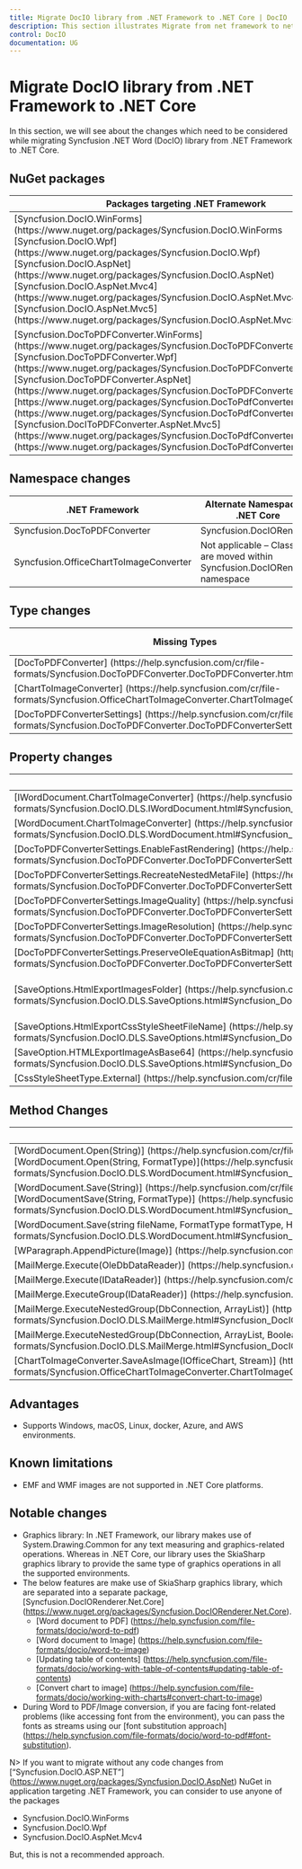 ```yaml
---
title: Migrate DocIO library from .NET Framework to .NET Core | DocIO | Syncfusion
description: This section illustrates Migrate from net framework to net core
control: DocIO
documentation: UG
---
```

# Migrate DocIO library from .NET Framework to .NET Core

In this section, we will see about the changes which need to be considered while migrating Syncfusion .NET Word (DocIO) library from .NET Framework to .NET Core.  

## NuGet packages 

<table>
<tr>
<thead>
<th>Packages targeting .NET Framework</th>	
<th>Packages targeting .NET Standard 2.0/.NET Core</th>
</thead>
</tr>
<tr>
<td>[Syncfusion.DocIO.WinForms] (https://www.nuget.org/packages/Syncfusion.DocIO.WinForms<br/>[Syncfusion.DocIO.Wpf] (https://www.nuget.org/packages/Syncfusion.DocIO.Wpf)<br/>[Syncfusion.DocIO.AspNet](https://www.nuget.org/packages/Syncfusion.DocIO.AspNet)<br/>[Syncfusion.DocIO.AspNet.Mvc4](https://www.nuget.org/packages/Syncfusion.DocIO.AspNet.Mvc4)<br/>[Syncfusion.DocIO.AspNet.Mvc5] (https://www.nuget.org/packages/Syncfusion.DocIO.AspNet.Mvc5)</td>
<td>[Syncfusion.DocIO.Net.Core] (https://www.nuget.org/packages/Syncfusion.DocIO.Net.Core)</td>
</tr>
<tr>
<td>[Syncfusion.DocToPDFConverter.WinForms] (https://www.nuget.org/packages/Syncfusion.DocToPDFConverter.WinForms)<br/> [Syncfusion.DocToPDFConverter.Wpf] (https://www.nuget.org/packages/Syncfusion.DocToPDFConverter.Wpf)<br/>[Syncfusion.DocToPDFConverter.AspNet] (https://www.nuget.org/packages/Syncfusion.DocToPDFConverter.AspNet)<br/>[https://www.nuget.org/packages/Syncfusion.DocToPdfConverter.AspNet.Mvc4] (https://www.nuget.org/packages/Syncfusion.DocToPdfConverter.AspNet.Mvc4)<br/>[Syncfusion.DocIToPDFConverter.AspNet.Mvc5] (https://www.nuget.org/packages/Syncfusion.DocToPdfConverter.AspNet.Mvc5) (https://www.nuget.org/packages/Syncfusion.DocToPdfConverter.AspNet.Mvc5)</td>
<td>[Syncfusion.DocIORenderer.Net.Core] (https://www.nuget.org/packages/Syncfusion.DocIORenderer.Net.Core)</td>
</tr>
</table>

## Namespace changes 

<table>
<tr>
<thead>
<th>.NET Framework</th>	
<th>Alternate Namespace in .NET Core</th>
</thead>
</tr>
<tr>
<td>Syncfusion.DocToPDFConverter</td>
<td>Syncfusion.DocIORenderer</td>
</tr>
<tr>
<td>Syncfusion.OfficeChartToImageConverter</td>
<td>Not applicable – Classes are moved within Syncfusion.DocIORenderer namespace</td>
</tr>
</table>

## Type changes 

<table>
<tr>
<thead>
<th>Missing Types</th>	
<th>Alternate Types in .NET Core</th>
</thead>
</tr>
<tr>
<td>[DocToPDFConverter] (https://help.syncfusion.com/cr/file-formats/Syncfusion.DocToPDFConverter.DocToPDFConverter.html)</td>
<td>DocIORenderer</td>
</tr>
<tr>
<td>[ChartToImageConverter] (https://help.syncfusion.com/cr/file-formats/Syncfusion.OfficeChartToImageConverter.ChartToImageConverter.html)</td>
<td>Not applicable – It is handled internally.</td>
</tr>
<tr>
<td>[DocToPDFConverterSettings] (https://help.syncfusion.com/cr/file-formats/Syncfusion.DocToPDFConverter.DocToPDFConverterSettings.html)</td>
<td>DocIORendererSettings</td>
</tr>
</table>

## Property changes
<table>
<tr>
<thead>
<th>Missing properties</th>	
<th>Alternate properties in .NET Core </th>
</thead>
</tr>
<tr>
<td>[IWordDocument.ChartToImageConverter]  (https://help.syncfusion.com/cr/file-formats/Syncfusion.DocIO.DLS.IWordDocument.html#Syncfusion_DocIO_DLS_IWordDocument_ChartToImageConverter)</td>
<td>Not applicable – It is handled internally.</td>
</tr>
<tr>
<td>[WordDocument.ChartToImageConverter]  (https://help.syncfusion.com/cr/file-formats/Syncfusion.DocIO.DLS.WordDocument.html#Syncfusion_DocIO_DLS_WordDocument_ChartToImageConverter)</td>
<td>Not applicable – It is handled internally.</td>
</tr>
<tr>
<td>[DocToPDFConverterSettings.EnableFastRendering] (https://help.syncfusion.com/cr/file-formats/Syncfusion.DocToPDFConverter.DocToPDFConverterSettings.html#Syncfusion_DocToPDFConverter_DocToPDFConverterSettings_EnableFastRendering)</td>
<td>This is the default approach in .NET Core and handled internally.</td>
</tr>
<tr>
<td>[DocToPDFConverterSettings.RecreateNestedMetaFile] (https://help.syncfusion.com/cr/file-formats/Syncfusion.DocToPDFConverter.DocToPDFConverterSettings.html#Syncfusion_DocToPDFConverter_DocToPDFConverterSettings_RecreateNestedMetafile)</td>
<td>Not supported due to .NET Core framework limitations.</td>
</tr>
<tr>
<td>[DocToPDFConverterSettings.ImageQuality] (https://help.syncfusion.com/cr/file-formats/Syncfusion.DocToPDFConverter.DocToPDFConverterSettings.html#Syncfusion_DocToPDFConverter_DocToPDFConverterSettings_ImageQuality)</td>
<td>Not supported</td>
</tr>
<tr>
<td>[DocToPDFConverterSettings.ImageResolution] (https://help.syncfusion.com/cr/file-formats/Syncfusion.DocToPDFConverter.DocToPDFConverterSettings.html#Syncfusion_DocToPDFConverter_DocToPDFConverterSettings_ImageResolution)</td>
<td>Not supported</td>
</tr>
<tr>
<td>[DocToPDFConverterSettings.PreserveOleEquationAsBitmap] (https://help.syncfusion.com/cr/file-formats/Syncfusion.DocToPDFConverter.DocToPDFConverterSettings.html#Syncfusion_DocToPDFConverter_DocToPDFConverterSettings_PreserveOleEquationAsBitmap)</td>
<td>Not supported due to .NET Core framework limitations.</td>
</tr>
<tr>
<td>[SaveOptions.HtmlExportImagesFolder] (https://help.syncfusion.com/cr/file-formats/Syncfusion.DocIO.DLS.SaveOptions.html#Syncfusion_DocIO_DLS_SaveOptions_HtmlExportImagesFolder)</td>
<td>Not applicable – You can save the images to folder using [SaveOptions.ImageNodeVisited] (https://help.syncfusion.com/cr/file-formats/Syncfusion.DocIO.DLS.SaveOptions.html#Syncfusion_DocIO_DLS_SaveOptions_ImageNodeVisited) event in the application level.</td>
</tr>
<tr>
<td>[SaveOptions.HtmlExportCssStyleSheetFileName] (https://help.syncfusion.com/cr/file-formats/Syncfusion.DocIO.DLS.SaveOptions.html#Syncfusion_DocIO_DLS_SaveOptions_HtmlExportCssStyleSheetFileName)</td>
<td>Not supported</td>
</tr>
<tr>
<td>[SaveOption.HTMLExportImageAsBase64] (https://help.syncfusion.com/cr/file-formats/Syncfusion.DocIO.DLS.SaveOptions.html#Syncfusion_DocIO_DLS_SaveOptions_HTMLExportImageAsBase64)</td>
<td>This is the default approach in .NET Core and handled internally.</td>
</tr>
<tr>
<td>[CssStyleSheetType.External] (https://help.syncfusion.com/cr/file-formats/Syncfusion.DocIO.DLS.CssStyleSheetType.html)</td>
<td>Not supported</td>
</tr>
</table>

## Method Changes 

<table>
<tr>
<thead>
<th>Missing methods</th>	
<th>Alternate methods in .NET Core</th>
</thead>
</tr>
<tr>
<td>[WordDocument.Open(String)] (https://help.syncfusion.com/cr/file-formats/Syncfusion.DocIO.DLS.WordDocument.html#Syncfusion_DocIO_DLS_WordDocument_Open_System_String_)<br/>[WordDocument.Open(String, FormatType)](https://help.syncfusion.com/cr/file-formats/Syncfusion.DocIO.DLS.WordDocument.html#Syncfusion_DocIO_DLS_WordDocument_Open_System_String_Syncfusion_DocIO_FormatType_)</td>
<td>You can open the document as stream from the file system using [WordDocument.Open(Stream, FormatType)] (https://help.syncfusion.com/cr/file-formats/Syncfusion.DocIO.DLS.WordDocument.html#Syncfusion_DocIO_DLS_WordDocument_Open_System_IO_Stream_Syncfusion_DocIO_FormatType_) API</td>
</tr>
<tr>
<td>[WordDocument.Save(String)] (https://help.syncfusion.com/cr/file-formats/Syncfusion.DocIO.DLS.WordDocument.html#Syncfusion_DocIO_DLS_WordDocument_Save_System_String_)<br/>[WordDocumentSave(String, FormatType)] (https://help.syncfusion.com/cr/file-formats/Syncfusion.DocIO.DLS.WordDocument.html#Syncfusion_DocIO_DLS_WordDocument_Save_System_String_Syncfusion_DocIO_FormatType_)</td>
<td>You can save the document as stream to the file system using [WordDocument.Save(Stream, FormatType)] (https://help.syncfusion.com/cr/file-formats/Syncfusion.DocIO.DLS.WordDocument.html#Syncfusion_DocIO_DLS_WordDocument_Save_System_IO_Stream_Syncfusion_DocIO_FormatType_) API</td>
</tr>
<tr>
<td>[WordDocument.Save(string fileName, FormatType formatType, HttpResponse response)] (https://help.syncfusion.com/cr/file-formats/Syncfusion.DocIO.DLS.WordDocument.html#Syncfusion_DocIO_DLS_WordDocument_Save_System_String_Syncfusion_DocIO_FormatType_System_Web_HttpResponse_Syncfusion_DocIO_HttpContentDisposition_)</td>	
<td>You can save the document as stream and then download from browser.</td>
</tr>
<tr>
<td>[WParagraph.AppendPicture(Image)] (https://help.syncfusion.com/cr/file-formats/Syncfusion.DocIO.DLS.IWParagraph.html#Syncfusion_DocIO_DLS_IWParagraph_AppendPicture_System_Drawing_Image_)</td>	
<td>You can open the image as stream and append in paragraph using AppendPicture(Stream imageStream) API.</td>
</tr>
<tr>
<td>[MailMerge.Execute(OleDbDataReader)] (https://help.syncfusion.com/cr/file-formats/Syncfusion.DocIO.DLS.MailMerge.html#Syncfusion_DocIO_DLS_MailMerge_Execute_System_Data_OleDb_OleDbDataReader_)</td>	
<td>Not supported due to .NET Core limitations.</td>
</tr>
<tr>
<td>[MailMerge.Execute(IDataReader)] (https://help.syncfusion.com/cr/file-formats/Syncfusion.DocIO.DLS.MailMerge.html#Syncfusion_DocIO_DLS_MailMerge_Execute_System_Data_IDataReader_)</td>	
<td>Not supported due to .NET Core limitations.</td>
</tr>
<tr>
<td>[MailMerge.ExecuteGroup(IDataReader)] (https://help.syncfusion.com/cr/file-formats/Syncfusion.DocIO.DLS.MailMerge.html#Syncfusion_DocIO_DLS_MailMerge_ExecuteGroup_System_Data_IDataReader_)</td>	
<td>Not supported due to .NET Core limitations.</td>
</tr>
<tr>
<td>[MailMerge.ExecuteNestedGroup(DbConnection, ArrayList)] (https://help.syncfusion.com/cr/file-formats/Syncfusion.DocIO.DLS.MailMerge.html#Syncfusion_DocIO_DLS_MailMerge_ExecuteNestedGroup_System_Data_Common_DbConnection_System_Collections_ArrayList_)</td>	
<td>Not supported due to .NET Core limitations.</td>
</tr>
<tr>
<td>[MailMerge.ExecuteNestedGroup(DbConnection, ArrayList, Boolean)] (https://help.syncfusion.com/cr/file-formats/Syncfusion.DocIO.DLS.MailMerge.html#Syncfusion_DocIO_DLS_MailMerge_ExecuteNestedGroup_System_Data_Common_DbConnection_System_Collections_ArrayList_System_Boolean_)</td>	
<td>Not supported due to .NET Core limitations.</td>
</tr>
<tr>
<td>[ChartToImageConverter.SaveAsImage(IOfficeChart, Stream)] (https://help.syncfusion.com/cr/file-formats/Syncfusion.OfficeChartToImageConverter.ChartToImageConverter.html#Syncfusion_OfficeChartToImageConverter_ChartToImageConverter_SaveAsImage_Syncfusion_OfficeChart_IOfficeChart_System_IO_Stream_)</td>	
<td>WChart.SaveAsImage()</td>
</tr>
</table>

## Advantages

* Supports Windows, macOS, Linux, docker, Azure, and AWS environments.

## Known limitations

* EMF and WMF images are not supported in .NET Core platforms.

## Notable changes

* Graphics library: In .NET Framework, our library makes use of System.Drawing.Common for any text measuring and graphics-related operations. Whereas in .NET Core, our library uses the SkiaSharp graphics library to provide the same type of graphics operations in all the supported environments.
* The below features are make use of SkiaSharp graphics library, which are separated into a separate package, [Syncfusion.DocIORenderer.Net.Core] (https://www.nuget.org/packages/Syncfusion.DocIORenderer.Net.Core).
	* [Word document to PDF] (https://help.syncfusion.com/file-formats/docio/word-to-pdf)
	* [Word document to Image] (https://help.syncfusion.com/file-formats/docio/word-to-image)
	* [Updating table of contents] (https://help.syncfusion.com/file-formats/docio/working-with-table-of-contents#updating-table-of-contents)
	* [Convert chart to image] (https://help.syncfusion.com/file-formats/docio/working-with-charts#convert-chart-to-image)
* During Word to PDF/Image conversion, if you are facing font-related problems (like accessing font from the environment), you can pass the fonts as streams using our [font substitution approach] (https://help.syncfusion.com/file-formats/docio/word-to-pdf#font-substitution).

N> If you want to migrate without any code changes from [“Syncfusion.DocIO.ASP.NET”] (https://www.nuget.org/packages/Syncfusion.DocIO.AspNet) NuGet in application targeting .NET Framework, you can consider to use anyone of the packages 

* Syncfusion.DocIO.WinForms 
* Syncfusion.DocIO.Wpf 
* Syncfusion.DocIO.AspNet.Mcv4 

But, this is not a recommended approach. 